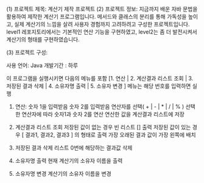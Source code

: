 (1) 프로젝트 제목: 계산기 제작 프로젝트
(2) 프로젝트 정보: 
지금까지 배운 자바 문법을 활용하여 제작한 계산기 프로그램입니다. 메서드와 클래스의 분리를 통해 가독성을 높이고, 실제 계산기의 느낌을 살려 사용자 경험까지 고려하려고 구성한 프로젝트입니다. level1 레포지토리에서는 기본적인 연산 기능을 구현하였고, level2는 좀 더 발전시켜서 계산기의 형태를 구현하였습니다. 

(3) 프로젝트 구성: 

사용 언어: Java
개발기간 : 하루

이 프로그램을 실행시키면 다음의 메뉴를 포함 [1. 연산 | 2. 계산결과 리스트 조회 | 3. 저장된 결과 삭제 | 4. 소유자명 출력  | 5. 소유자 변경  ]
메뉴는 해당 번호를 입력하면 실행

1. 연산:
   숫자 1을 입력받음
   숫자 2를 입력받음
   연산자를 선택( + | - | * | / | % )
   선택한 연산자에 따라 숫자1과 숫자 2를 연산
   연산한 값을 계산결과 리스트에 저장

2. 계산결과 리스트 조회
   저장된 값이 없는 경우 빈 리스트 [] 출력
   저장된 값이 있는 경우 [ 결과1, 결과2, 결과3 ] 의 형태로 출력
   가장 오래된 결과 값이 가장 왼쪽에 배치

3. 저장된 결과 삭제
   리스트 0번에 해당하는 결과값 삭제

4. 소유자명 출력
  현재 계산기의 소유자 이름을 출력

5. 소유자명 변경
   계산기의 소유자 이름을 변경


   
